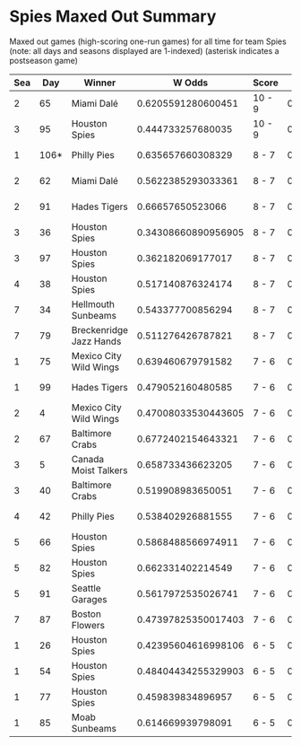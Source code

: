 # Spies Maxed Out Summary



Maxed out games (high-scoring one-run games) for all time for team Spies (note: all days and seasons displayed are 1-indexed) (asterisk indicates a postseason game)


| Sea | Day | Winner | W Odds | Score | L Odds | Loser | 
| ------ |------ |------ |------ |------ |------ |------ |
| 2 | 65 | Miami Dalé | 0.6205591280600451 | 10 - 9 | 0.379440871939954 | Houston Spies | 
| 3 | 95 | Houston Spies | 0.444733257680035 | 10 - 9 | 0.5552667423199641 | Seattle Garages | 
| 1 | 106* | Philly Pies | 0.635657660308329 | 8 - 7 | 0.36434233969167 | Houston Spies | 
| 2 | 62 | Miami Dalé | 0.5622385293033361 | 8 - 7 | 0.43776147069666305 | Houston Spies | 
| 2 | 91 | Hades Tigers | 0.66657650523066 | 8 - 7 | 0.333423494769339 | Houston Spies | 
| 3 | 36 | Houston Spies | 0.34308660890956905 | 8 - 7 | 0.656913391090431 | Miami Dalé | 
| 3 | 97 | Houston Spies | 0.362182069177017 | 8 - 7 | 0.6378179308229821 | Seattle Garages | 
| 4 | 38 | Houston Spies | 0.517140876324174 | 8 - 7 | 0.48285912367582506 | Philly Pies | 
| 7 | 34 | Hellmouth Sunbeams | 0.543377700856294 | 8 - 7 | 0.45662229914370506 | Houston Spies | 
| 7 | 79 | Breckenridge Jazz Hands | 0.511276426787821 | 8 - 7 | 0.488723573212178 | Houston Spies | 
| 1 | 75 | Mexico City Wild Wings | 0.639460679791582 | 7 - 6 | 0.360539320208417 | Houston Spies | 
| 1 | 99 | Hades Tigers | 0.479052160480585 | 7 - 6 | 0.520947839519414 | Houston Spies | 
| 2 | 4 | Mexico City Wild Wings | 0.47008033530443605 | 7 - 6 | 0.5299196646955631 | Houston Spies | 
| 2 | 67 | Baltimore Crabs | 0.6772402154643321 | 7 - 6 | 0.322759784535667 | Houston Spies | 
| 3 | 5 | Canada Moist Talkers | 0.658733436623205 | 7 - 6 | 0.341266563376794 | Houston Spies | 
| 3 | 40 | Baltimore Crabs | 0.519908983650051 | 7 - 6 | 0.48009101634994805 | Houston Spies | 
| 4 | 42 | Philly Pies | 0.538402926881555 | 7 - 6 | 0.46159707311844406 | Houston Spies | 
| 5 | 66 | Houston Spies | 0.5868488566974911 | 7 - 6 | 0.413151143302508 | Seattle Garages | 
| 5 | 82 | Houston Spies | 0.662331402214549 | 7 - 6 | 0.33766859778545005 | Unlimited Tacos | 
| 5 | 91 | Seattle Garages | 0.5617972535026741 | 7 - 6 | 0.43820274649732505 | Houston Spies | 
| 7 | 87 | Boston Flowers | 0.47397825350017403 | 7 - 6 | 0.526021746499825 | Houston Spies | 
| 1 | 26 | Houston Spies | 0.42395604616998106 | 6 - 5 | 0.576043953830018 | Breckenridge Jazz Hands | 
| 1 | 54 | Houston Spies | 0.48404434255329903 | 6 - 5 | 0.5159556574467 | Miami Dalé | 
| 1 | 77 | Houston Spies | 0.459839834896957 | 6 - 5 | 0.540160165103043 | Hades Tigers | 
| 1 | 85 | Moab Sunbeams | 0.614669939798091 | 6 - 5 | 0.385330060201908 | Houston Spies | 


